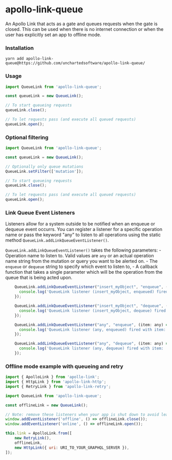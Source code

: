 # apollo-link-queue

An Apollo Link that acts as a gate and queues requests when the gate is closed. This can be used when there is no internet connection or when the user has explicitly set an app to offline mode.

### Installation

```
yarn add apollo-link-queue@https://github.com/unchartedsoftware/apollo-link-queue/
```

### Usage

```js
import QueueLink from 'apollo-link-queue';

const queueLink = new QueueLink();

// To start queueing requests
queueLink.close();

// To let requests pass (and execute all queued requests)
queueLink.open();
```

### Optional filtering

```js
import QueueLink from 'apollo-link-queue';

const queueLink = new QueueLink();

// Optionally only queue mutations
QueueLink.setFilter(['mutation']);

// To start queueing requests
queueLink.close();

// To let requests pass (and execute all queued requests)
queueLink.open();
```

### Link Queue Event Listeners

Listeners allow for a system outside to be notified when an enqueue or dequeue event occurrs. You can register a listener for a specific operation name or pass the keyword "any" to listen to all operations using the static method `QueueLink.addLinkQueueEventListener()`. 

`QueueLink.addLinkQueueEventListener()` takes the following parameters:
    - Operation name to listen to. Valid values are `any` or an actual operation name string from the mutation or query you want to be alerted on.
    - The `enqueue` or `dequeue` string to specify which event to listen to, 
    - A callback function that takes a single parameter which will be the operation from the queue that is being acted upon.

```js
    QueueLink.addLinkQueueEventListener("insert_myObject", "enqueue", (item: any) => {
      console.log('QueueLink listener (insert_myObject, enqueued) fired with item: ', item);
    });

    QueueLink.addLinkQueueEventListener("insert_myObject", "dequeue", (item: any) => {
      console.log('QueueLink listener (insert_myObject, dequeue) fired with item: ', item);
    });
```

```js
    QueueLink.addLinkQueueEventListener("any", "enqueue", (item: any) => {
      console.log('QueueLink listener (any, enqueued) fired with item: ', item);
    });

    QueueLink.addLinkQueueEventListener("any", "dequeue", (item: any) => {
      console.log('QueueLink listener (any, dequeue) fired with item: ', item);
    });
```

### Offline mode example with queueing and retry

```js
import { ApolloLink } from 'apollo-link';
import { HttpLink } from 'apollo-link-http';
import { RetryLink } from 'apollo-link-retry';

import QueueLink from 'apollo-link-queue';

const offlineLink = new QueueLink();

// Note: remove these listeners when your app is shut down to avoid leaking listeners.
window.addEventListener('offline', () => offlineLink.close());
window.addEventListener('online', () => offlineLink.open());

this.link = ApolloLink.from([
    new RetryLink(),
    offlineLink,
    new HttpLink({ uri: URI_TO_YOUR_GRAPHQL_SERVER }),
]);
```
